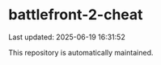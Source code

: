 # battlefront-2-cheat

Last updated: 2025-06-19 16:31:52

This repository is automatically maintained.
